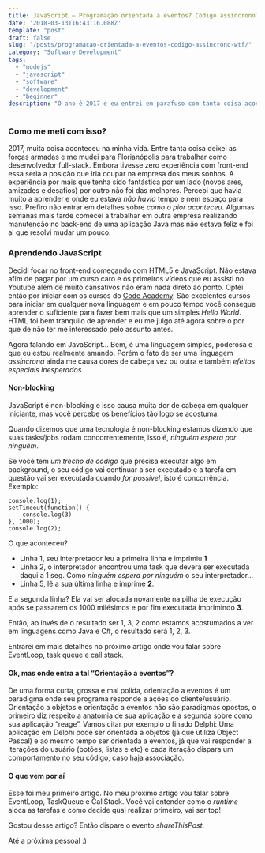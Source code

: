 ```yaml
---
title: JavaScript — Programação orientada a eventos? Código assíncrono? WTF?
date: '2018-03-13T16:43:16.088Z'
template: "post"
draft: false
slug: "/posts/programacao-orientada-a-eventos-codigo-assincrono-wtf/"
category: "Software Development"
tags:
  - "nodejs"
  - "javascript"
  - "software"
  - "development"
  - "beginner"
description: "O ano é 2017 e eu entrei em parafuso com tanta coisa acontecendo ao mesmo tempo na minha vida. Neste post falo um pouco de minha trajetória profissional e faço uma breve introdução a JavaScript. Espero que gostem."
---
```


### Como me meti com isso?

2017, muita coisa aconteceu na minha vida. Entre tanta coisa deixei as forças armadas e me mudei para Florianópolis para trabalhar como desenvolvedor full-stack. Embora tivesse zero experiência com front-end essa seria a posição que iria ocupar na empresa dos meus sonhos. A experiência por mais que tenha sido fantástica por um lado (novos ares, amizades e desafios) por outro não foi das melhores. Percebi que havia muito a aprender e onde eu estava _não havia_ tempo e nem espaço para isso. Prefiro não entrar em detalhes sobre _como o pior aconteceu_. Algumas semanas mais tarde comecei a trabalhar em outra empresa realizando manutenção no back-end de uma aplicação Java mas não estava feliz e foi ai que resolvi mudar um pouco.

### Aprendendo JavaScript

Decidi focar no front-end começando com HTML5 e JavaScript. Não estava afim de pagar por um curso caro e os primeiros vídeos que eu assisti no Youtube além de muito cansativos não eram nada direto ao ponto. Optei então por iniciar com os cursos do [Code Academy](www.codeacademy.com). São excelentes cursos para iniciar em qualquer nova linguagem e em pouco tempo você consegue aprender o suficiente para fazer bem mais que um simples _Hello World_. HTML foi bem tranquilo de aprender e eu me julgo até agora sobre o por que de não ter me interessado pelo assunto antes.

Agora falando em JavaScript… Bem, é uma linguagem simples, poderosa e que eu estou realmente amando. Porém o fato de ser uma linguagem _assíncrona_ ainda me causa dores de cabeça vez ou outra e também _efeitos especiais inesperados_.

#### Non-blocking

JavaScript é non-blocking e isso causa muita dor de cabeça em qualquer iniciante, mas você percebe os benefícios tão logo se acostuma.

Quando dizemos que uma tecnologia é non-blocking estamos dizendo que suas tasks/jobs rodam concorrentemente, isso é, _ninguém espera por ninguém_.

Se você tem _um trecho de código_ que precisa executar algo em background, o seu código vai continuar a ser executado e a tarefa em questão vai ser executada quando _for possível_, isto é concorrência. Exemplo:

```
console.log(1);  
setTimeout(function() {  
    console.log(3)  
}, 1000);  
console.log(2);
```
O que aconteceu?

*   Linha 1, seu interpretador leu a primeira linha e imprimiu **1**
*   Linha 2, o interpretador encontrou uma task que deverá ser executada daqui a 1 seg. Como _ninguém espera por ninguém_ o seu interpretador…
*   Linha 5, lê a sua última linha e imprime **2**.

 E a segunda linha? Ela vai ser alocada novamente na pilha de execução após se passarem os 1000 milésimos e por fim executada imprimindo **3**.

Então, ao invés de o resultado ser 1, 3, 2 como estamos acostumados a ver em linguagens como Java e C#, o resultado será 1, 2, 3.

Entrarei em mais detalhes no próximo artigo onde vou falar sobre EventLoop, task queue e call stack.

#### Ok, mas onde entra a tal “Orientação a eventos”?

De uma forma curta, grossa e mal polida, orientação a eventos é um paradigma onde seu programa responde a ações do cliente/usuário. Orientação a objetos e orientação a eventos não são paradigmas opostos, o primeiro diz respeito a anatomia de sua aplicação e a segunda sobre como sua aplicação “reage”. Vamos citar por exemplo o finado Delphi: Uma aplicação em Delphi pode ser orientada a objetos (já que utiliza Object Pascal) e ao mesmo tempo ser orientada a eventos, já que vai responder a iterações do usuário (botões, listas e etc) e cada iteração dispara um comportamento no seu código, caso haja associação.

#### O que vem por aí

Esse foi meu primeiro artigo. No meu próximo artigo vou falar sobre EventLoop, TaskQueue e CallStack. Você vai entender como o _runtime_ aloca as tarefas e como decide qual realizar primeiro, vai ser top!

Gostou desse artigo? Então dispare o evento _shareThisPost_.

Até a próxima pessoal :)